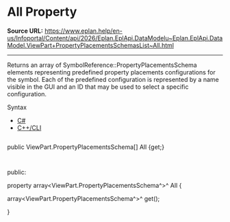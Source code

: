 # All Property

**Source URL:** https://www.eplan.help/en-us/Infoportal/Content/api/2026/Eplan.EplApi.DataModelu~Eplan.EplApi.DataModel.ViewPart+PropertyPlacementsSchemasList~All.html

---

Returns an array of SymbolReference::PropertyPlacementsSchema elements representing predefined property placements configurations for the symbol. Each of the predefined configuration is represented by a name visible in the GUI and an ID that may be used to select a specific configuration.

Syntax

- [C#](#i-syntax-CS)
- [C++/CLI](#i-syntax-CPP2005)

```
```
public ViewPart.PropertyPlacementsSchema[] All {get;}
```
```

```
```
public:

property array<ViewPart.PropertyPlacementsSchema^>^ All {

   array<ViewPart.PropertyPlacementsSchema^>^ get();

}
```
```

